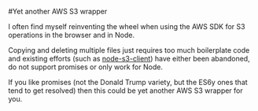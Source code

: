#Yet another AWS S3 wrapper

I often find myself reinventing the wheel when using the AWS SDK for S3 operations in the browser and in Node.

Copying and deleting multiple files just requires too much boilerplate code and existing efforts (such as [node-s3-client](https://github.com/andrewrk/node-s3-client)) have either been abandoned, do not support promises or only work for Node.

If you like promises (not the Donald Trump variety, but the ES6y ones that tend to get resolved) then this could be yet another AWS S3 wrapper for you.

